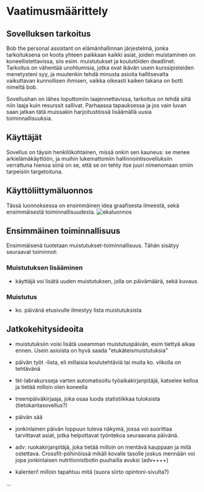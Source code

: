 # Vaatimusmäärittely

## Sovelluksen tarkoitus

Bob the personal assistant on elämänhallinnan järjestelmä, jonka tarkoituksena
on koota yhteen paikkaan kaikki asiat, joiden muistaminen on koneellistettavissa,
siis esim. muistutukset ja koulutöiden deadlinet. Tarkoitus on vähentää 
unohtumisia, jotka ovat ikävän usein kurssipisteiden menetysteni syy, ja muutenkin
tehdä minusta asioita hallitsevalta vaikuttavan kunnollisen ihmisen, vaikka 
oikeasti kaiken takana on botti nimeltä bob. 

Sovellushan on lähes loputtomiin laajennettavissa, tarkoitus on tehdä siitä 
niin laaja kuin resurssit sallivat. Parhaassa tapauksessa ja jos vain luvan
saan jatkan tätä muissakin harjoitustöissä lisäämällä uusia toiminnallisuuksia.

## Käyttäjät

Sovellus on täysin henkilökohtainen, missä onkin sen kauneus: se menee
arkielämäkäyttöön, ja muihin lukemattomiin hallinnointisovelluksiin verrattuna
hienoa siinä on se, että se on tehty itse juuri nimenomaan omiin tarpeisiin 
targetoituna.

## Käyttöliittymäluonnos

Tässä luonnoksessa on ensimmäinen idea graafisesta ilmeestä, sekä 
ensimmäisestä toiminnallisuudesta.
![ekaluonnos](../kuvat/IMG_20200311_114901.jpg)

## Ensimmäinen toiminnallisuus

Ensimmäisenä tuotetaan muistutukset-toiminnallisuus. Tähän sisätyy seuraavat 
toiminnot:

### Muistutuksen lisääminen

* käyttäjä voi lisätä uuden muistutuksen, jolla on päivämäärä, sekä kuvaus

### Muistutus

* ko. päivänä etusivulle ilmestyy lista muistutuksista

## Jatkokehitysideoita

* muistutuksiin voisi lisätä useamman muistutuspäivän, esim tiettyä aikaa 
ennen. Usein asioista on hyvä saada "etukäteismuistutuksia"

* päivän työt -lista, eli millaisia koulutehtäviä tai muita ko. viikolla
on tehtävänä

* tkt-labrakursseja varten automatisoitu työaikakirjanpitäjä, katselee kelloa
ja tietää milloin olen koneella

* treenipäiväkirjaaja, joka osaa luoda statistiikkaa tuloksista (tietokantasovellus?)

* päivän sää

* jonkinlainen päivän loppuun tuleva näkymä, jossa voi suorittaa tarvittavat 
asiat, jotka helpottavat työntekoa seuraavana päivänä.

* adv: ruokakirjanpitäjä, joka tietää milloin on mentävä kauppaan ja mitä 
ostettava. Crossfit-pöhinöissä mikäli kovalle tasolle joskus mennään 
voi jopa jonkinlaisen nutritionistbotin puuhailla avuksi (adv++++)

* kalenteri! milloin tapahtuu mitä (suora siirto opintoni-sivulta?)

...
